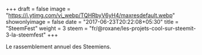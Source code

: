 +++
draft = false
image = "https://i.ytimg.com/vi_webp/TQHRbyV6yH4/maxresdefault.webp"
showonlyimage = false
date = "2017-06-23T20:22:08+05:30"
title = "SteemFest"
weight = 3
steem = "fr/@roxane/les-projets-cool-sur-steemit-3-la-steemfest"
+++

Le rassemblement annuel des Steemiens.

<!--more-->
